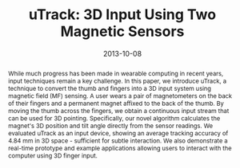 ---
abstract: |-
  While much progress has been made in wearable computing in recent years, input techniques remain a key challenge. In this paper, we introduce uTrack, a technique to convert the thumb and fingers into a 3D input system using magnetic field (MF) sensing. A user wears a pair of magnetometers on the back of their fingers and a permanent magnet affixed to the back of the thumb. By moving the thumb across the fingers, we obtain a continuous input stream that can be used for 3D pointing. Specifically, our novel algorithm calculates the magnet's 3D position and tilt angle directly from the sensor readings. We evaluated uTrack as an input device, showing an average tracking accuracy of 4.84 mm in 3D space - sufficient for subtle interaction. We also demonstrate a real-time prototype and example applications allowing users to interact with the computer using 3D finger input.
authors:
- chen
- Kent Lyons
- Sean White
- patel
award: ''
bibtex: |-
  @inproceedings{Chen:2013:UIU:2501988.2502035,
   author = {Chen, Ke-Yu and Lyons, Kent and White, Sean and Patel, Shwetak},
   title = {uTrack: 3D Input Using Two Magnetic Sensors},
   booktitle = {Proceedings of the 26th Annual ACM Symposium on User Interface Software and Technology},
   series = {UIST '13},
   year = {2013},
   isbn = {978-1-4503-2268-3},
   location = {St. Andrews, Scotland, United Kingdom},
   pages = {237--244},
   numpages = {8},
   url = {http://doi.acm.org/10.1145/2501988.2502035},
   doi = {10.1145/2501988.2502035},
   acmid = {2502035},
   publisher = {ACM},
   address = {New York, NY, USA},
   keywords = {3d, finger, interaction, magnetic-field, mf, pointing, sensing},
  }
caption: ''
citation: |-
  Ke-Yu Chen, Kent Lyons, Sean White, and Shwetak Patel. 2013. uTrack: 3D input using two magnetic sensors.  In Proceedings of the 26th annual ACM symposium on User interface software and technology (UIST '13). ACM, New York, NY, USA,  237-244. DOI: http://dx.doi.org/10.1145/2501988.2502035
conference: ACM symposium on User Interface Software and Technology (UIST), 2013
date: '2013-10-08'
image: ''
pdf: /pdfs/utrack.pdf
thumbnail: ''
title: 'uTrack: 3D Input Using Two Magnetic Sensors'
video: ''
video_embed: ''
---